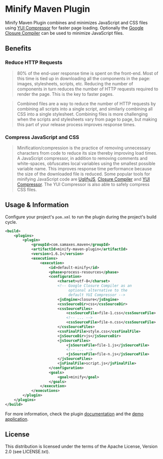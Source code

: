 # Minify Maven Plugin

Minify Maven Plugin combines and minimizes JavaScript and CSS files using [YUI Compressor](http://developer.yahoo.com/yui/compressor/) for faster page loading. Optionally the [Google Closure Compiler](https://developers.google.com/closure/compiler/) can be used to minimize JavaScript files.

## Benefits

### Reduce HTTP Requests

> 80% of the end-user response time is spent on the front-end. Most of this time is tied up in downloading all the components in the page: images, stylesheets, scripts, etc. Reducing the number of components in turn reduces the number of HTTP requests required to render the page. This is the key to faster pages.

> Combined files are a way to reduce the number of HTTP requests by combining all scripts into a single script, and similarly combining all CSS into a single stylesheet. Combining files is more challenging when the scripts and stylesheets vary from page to page, but making this part of your release process improves response times.

### Compress JavaScript and CSS

> Minification/compression is the practice of removing unnecessary characters from code to reduce its size thereby improving load times. A JavaScript compressor, in addition to removing comments and white-spaces, obfuscates local variables using the smallest possible variable name. This improves response time performance because the size of the downloaded file is reduced. Some popular tools for minifying JavaScript code are [UglifyJS](http://lisperator.net/uglifyjs/), [Closure Compiler](https://developers.google.com/closure/compiler/) and [YUI Compressor](http://developer.yahoo.com/yui/compressor/). The YUI Compressor is also able to safely compress CSS files.

## Usage & Information

Configure your project's `pom.xml` to run the plugin during the project's build cycle.

```xml
<build>
    <plugins>
        <plugin>
            <groupId>com.samaxes.maven</groupId>
            <artifactId>minify-maven-plugin</artifactId>
            <version>1.6.1</version>
            <executions>
                <execution>
                    <id>default-minify</id>
                    <phase>process-resources</phase>
                    <configuration>
                        <charset>utf-8</charset>
                        <!-- Google Closure Compiler as an 
                             optional alternative to the 
                             default YUI Compressor -->
                        <jsEngine>closure</jsEngine>
                        <cssSourceDir>css</cssSourceDir>
                        <cssSourceFiles>
                            <cssSourceFile>file-1.css</cssSourceFile>
                            <!-- ... -->
                            <cssSourceFile>file-n.css</cssSourceFile>
                        </cssSourceFiles>
                        <cssFinalFile>style.css</cssFinalFile>
                        <jsSourceDir>js</jsSourceDir>
                        <jsSourceFiles>
                            <jsSourceFile>file-1.js</jsSourceFile>
                            <!-- ... -->
                            <jsSourceFile>file-n.js</jsSourceFile>
                        </jsSourceFiles>
                        <jsFinalFile>script.js</jsFinalFile>
                    </configuration>
                    <goals>
                        <goal>minify</goal>
                    </goals>
                </execution>
            </executions>
        </plugin>
    </plugins>
</build>
```

For more information, check the plugin [documentation](http://samaxes.github.com/minify-maven-plugin/) and the [demo application](https://github.com/samaxes/minify-maven-plugin/releases/download/minify-maven-plugin-1.6.1/minify-maven-plugin-demo-1.6.1-src.zip).

## License

This distribution is licensed under the terms of the Apache License, Version 2.0 (see LICENSE.txt).

